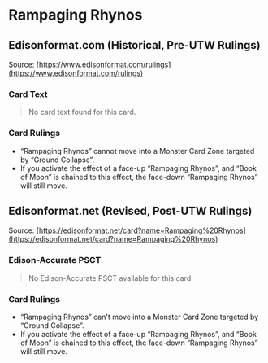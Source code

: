 # Rampaging Rhynos

## Edisonformat.com (Historical, Pre-UTW Rulings)

Source: [https://www.edisonformat.com/rulings](https://www.edisonformat.com/rulings)

### Card Text

> No card text found for this card.

### Card Rulings

*   “Rampaging Rhynos” cannot move into a Monster Card Zone targeted by “Ground Collapse”.
*   If you activate the effect of a face-up “Rampaging Rhynos”, and “Book of Moon” is chained to this effect, the face-down “Rampaging Rhynos” will still move.

## Edisonformat.net (Revised, Post-UTW Rulings)

Source: [https://edisonformat.net/card?name=Rampaging%20Rhynos](https://edisonformat.net/card?name=Rampaging%20Rhynos)

### Edison-Accurate PSCT

> No Edison-Accurate PSCT available for this card.

### Card Rulings

*   “Rampaging Rhynos” can't move into a Monster Card Zone targeted by “Ground Collapse”.
*   If you activate the effect of a face-up “Rampaging Rhynos”, and “Book of Moon” is chained to this effect, the face-down “Rampaging Rhynos” will still move.
            